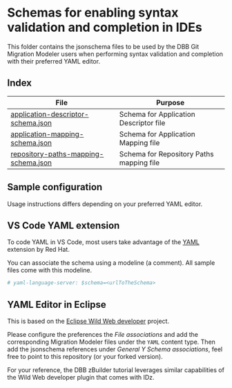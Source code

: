 # Schemas for enabling syntax validation and completion in IDEs

This folder contains the jsonschema files to be used by the DBB Git Migration Modeler users when performing syntax validation and completion with their preferred YAML editor.

## Index

| File | Purpose |
| --   |  --     | 
| [application-descriptor-schema.json](application-descriptor-schema.json) | Schema for Application Descriptor file |
| [application-mapping-schema.json](application-mapping-schema.json) | Schema for Application Mapping file |
| [repository-paths-mapping-schema.json](repository-paths-mapping-schema.json) | Schema for Repository Paths mapping file |

## Sample configuration

Usage instructions differs depending on your preferred YAML editor.

## VS Code YAML extension

To code YAML in VS Code, most users take advantage of the [YAML](https://marketplace.visualstudio.com/items?itemName=redhat.vscode-yaml) extension by Red Hat. 

You can associate the schema using a modeline (a comment). All sample files come with this modeline.

```yaml
# yaml-language-server: $schema=<urlToTheSchema>
```

## YAML Editor in Eclipse

This is based on the [Eclipse Wild Web developer](https://projects.eclipse.org/projects/tools.wildwebdeveloper) project. 

Please configure the preferences the *File associations* and add the corresponding Migration Modeler files under the `YAML` content type. Then add the jsonschema references under *General Y Schema associations*, feel free to point to this repository (or your forked version).

For your reference, the DBB zBuilder tutorial leverages similar capabilities of the Wild Web developer plugin that comes with IDz. 

